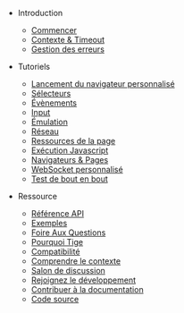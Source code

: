 <!-- markdownlint-disable MD041 -->

- Introduction

  - [Commencer](get-started/README.md)
  - [Contexte & Timeout](context-and-timeout.md)
  - [Gestion des erreurs](error-handling.md)

- Tutoriels

  - [Lancement du navigateur personnalisé](custom-launch.md)
  - [Sélecteurs](selectors/README.md)
  - [Évènements](events/README.md)
  - [Input](input.md)
  - [Émulation](emulation.md)
  - [Réseau](network.md)
  - [Ressources de la page](page-resources/README.md)
  - [Exécution Javascript](javascript-runtime.md)
  - [Navigateurs & Pages](browsers-pages.md)
  - [WebSocket personnalisé](custom-websocket.md)
  - [Test de bout en bout](end-to-end-testing.md)

- Ressource

  - [Référence API](api-reference.md)
  - [Exemples](examples.md)
  - [Foire Aux Questions](faq/README.md)
  - [Pourquoi Tige](why-rod.md)
  - [Compatibilité](compatibility.md)
  - [Comprendre le contexte](understand-context.md)
  - [Salon de discussion](chat-room.md)
  - [Rejoignez le développement](join-development.md)
  - [Contribuer à la documentation](contribute-doc.md)
  - [Code source](source-code.md)
